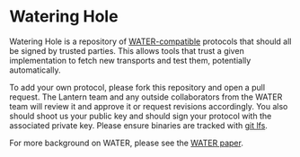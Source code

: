 # Watering Hole
Watering Hole is a repository of [WATER-compatible](https://github.com/refraction-networking/water-rs) protocols that should all be signed by trusted parties. This allows tools that trust a given implementation to fetch new transports and test them, potentially automatically.

To add your own protocol, please fork this repository and open a pull request. The Lantern team and any outside collaborators from the WATER team will review it and approve it or request revisions accordingly. You also should shoot us your public key and should sign your protocol with the associated private key. Please ensure binaries are tracked with [git lfs](https://git-lfs.com/).

For more background on WATER, please see the [WATER paper](https://www.petsymposium.org/foci/2024/foci-2024-0003.pdf).
